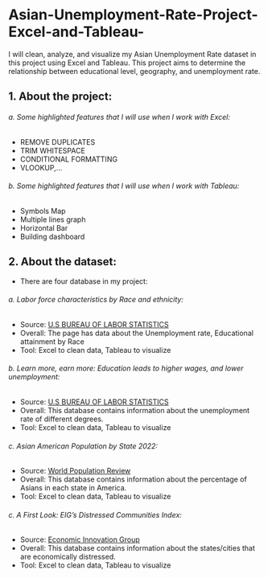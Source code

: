 # Asian-Unemployment-Rate-Project-Excel-and-Tableau-
I will clean, analyze, and visualize my Asian Unemployment Rate dataset in this project using Excel and Tableau.
This project aims to determine the relationship between educational level, geography, and unemployment rate. 

## 1. About the project: 
###### a. Some highlighted features that I will use when I work with Excel: 
- REMOVE DUPLICATES
- TRIM WHITESPACE
- CONDITIONAL FORMATTING
- VLOOKUP,... 

###### b. Some highlighted features that I will use when I work with Tableau: 
- Symbols Map
- Multiple lines graph
- Horizontal Bar
- Building dashboard

## 2. About the dataset: 
- There are four database in my project: 

###### a. Labor force characteristics by Race and ethnicity: 
- Source: [U.S BUREAU OF LABOR STATISTICS](https://www.bls.gov/opub/reports/race-and-ethnicity/2019/home.htm)
- Overall: The page has data about the Unemployment rate, Educational attainment by Race 
- Tool: Excel to clean data, Tableau to visualize

###### b. Learn more, earn more: Education leads to higher wages, and lower unemployment: 
- Source: [U.S BUREAU OF LABOR STATISTICS](https://www.bls.gov/careeroutlook/2020/data-on-display/education-pays.htm)
- Overall: This database contains information about the unemployment rate of different degrees.
- Tool: Excel to clean data, Tableau to visualize

###### c. Asian American Population by State 2022: 
- Source: [World Population Review](https://worldpopulationreview.com/state-rankings/asian-population)
- Overall: This database contains information about the percentage of Asians in each state in America. 
- Tool: Excel to clean data, Tableau to visualize


###### c. A First Look: EIG’s Distressed Communities Index: 
- Source: [Economic Innovation Group](https://eig.org/a-first-look-eigs-distressed-communities-index/)
- Overall: This database contains information about the states/cities that are economically distressed. 
- Tool: Excel to clean data, Tableau to visualize







